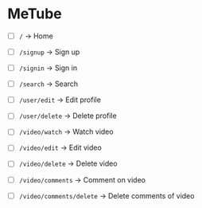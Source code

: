 # MeTube

- [ ] `/` -> Home
- [ ] `/signup` -> Sign up
- [ ] `/signin` -> Sign in
- [ ] `/search` -> Search

- [ ] `/user/edit` -> Edit profile
- [ ] `/user/delete` -> Delete profile

- [ ] `/video/watch` -> Watch video
- [ ] `/video/edit` -> Edit video
- [ ] `/video/delete` -> Delete video
- [ ] `/video/comments` -> Comment on video
- [ ] `/video/comments/delete` -> Delete comments of video
